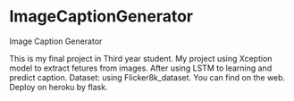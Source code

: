 # ImageCaptionGenerator
Image Caption Generator

This is my final project in Third year student.
My project using Xception model to extract fetures from images. After using LSTM to learning and predict caption.
Dataset: using Flicker8k_dataset. You can find on the web.
Deploy on heroku by flask.

